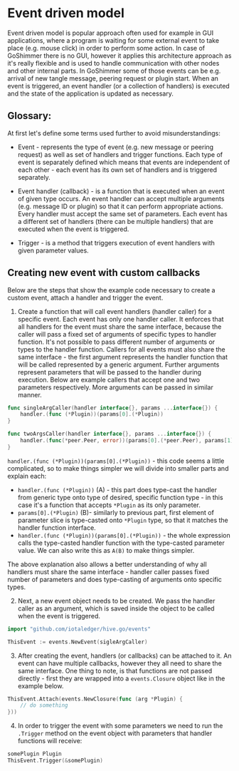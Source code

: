 # Event driven model

Event driven model is popular approach often used for example in GUI applications, where a program is waiting for some external event to take place (e.g. mouse click) in order to perform some action.
In case of GoShimmer there is no GUI, however it applies this architecture approach as it's really flexible and is used to handle communication with other nodes and other internal parts. 
In GoShimmer some of those events can be e.g. arrival of new tangle message, peering request or plugin start. 
When an event is triggered, an event handler (or a collection of handlers) is executed and the state of the application is updated as necessary.
 
## Glossary:

At first let's define some terms used further to avoid misunderstandings:

* Event - represents the type of event (e.g. new message or peering request) as well as set of handlers and trigger functions. Each type of event is separately defined 
  which means that events are independent of each other - each event has its own set of handlers and is triggered separately.

* Event handler (callback) - is a function that is executed when an event of given type occurs. An event handler can accept multiple arguments (e.g. message ID or plugin) so that it can perform appropriate actions.
  Every handler must accept the same set of parameters. Each event has a different set of handlers (there can be multiple handlers) that are executed when the event is triggered.

* Trigger - is a method that triggers execution of event handlers with given parameter values.


## Creating new event with custom callbacks

Below are the steps that show the example code necessary to create a custom event, attach a handler and trigger the event. 

1. Create a function that will call event handlers (handler caller) for a specific event. 
   Each event has only one handler caller. It enforces that all handlers for the event must share the same interface, because the caller will pass a fixed set of arguments of specific types to handler function. 
   It's not possible to pass different number of arguments or types to the handler function. 
   Callers for all events must also share the same interface - the first argument represents the handler function that will be called represented by a generic argument.
   Further arguments represent parameters that will be passed to the handler during execution. Below are example callers that accept one and two parameters respectively. 
   More arguments can be passed in similar manner. 
   
```go
func singleArgCaller(handler interface{}, params ...interface{}) {
    handler.(func (*Plugin))(params[0].(*Plugin))
}

func twoArgsCaller(handler interface{}, params ...interface{}) {
    handler.(func(*peer.Peer, error))(params[0].(*peer.Peer), params[1].(error))
}
```

`handler.(func (*Plugin))(params[0].(*Plugin))` - this code seems a little complicated, so to make things simpler we will divide into smaller parts and explain each:

* `handler.(func (*Plugin))` (A) - this part does type-cast the handler from generic type onto type of desired, specific function type - in this case it's a function that accepts `*Plugin` as its only parameter.
* `params[0].(*Plugin)` (B)- similarly to previous part, first element of parameter slice is type-casted onto `*Plugin` type, so that it matches the handler function interface.
* `handler.(func (*Plugin))(params[0].(*Plugin))` - the whole expression calls the type-casted handler function with the type-casted parameter value. We can also write this as `A(B)` to make things simpler.

The above explanation also allows a better understanding of why all handlers must share the same interface - handler caller passes fixed number of parameters and does type-casting of arguments onto specific types.


2. Next, a new event object needs to be created. We pass the handler caller as an argument, which is saved inside the object to be called when the event is triggered.

```go
import "github.com/iotaledger/hive.go/events"

ThisEvent := events.NewEvent(sigleArgCaller)
```

3. After creating the event, handlers (or callbacks) can be attached to it. An event can have multiple callbacks, however they all need to share the same interface. 
   One thing to note, is that functions are not passed directly - first they are wrapped into a `events.Closure` object like in the example below. 

```go
ThisEvent.Attach(events.NewClosure(func (arg *Plugin) {
    // do something
}))
```

4. In order to trigger the event with some parameters we need to run the `.Trigger` method on the event object with parameters that handler functions will receive:

```go
somePlugin Plugin
ThisEvent.Trigger(&somePlugin)
```